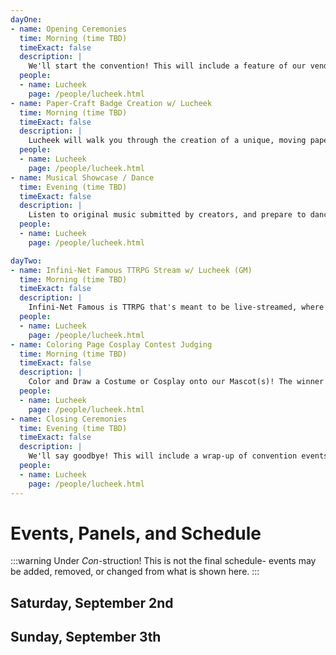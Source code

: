 ```yaml
---
dayOne:
- name: Opening Ceremonies
  time: Morning (time TBD)
  timeExact: false
  description: | 
    We'll start the convention! This will include a feature of our vendors, creators, and panelists, an introduction of the goals and intents of RollyPolly Con, the Competition, as well a distribution of the digital con-book and badge.
  people:
  - name: Lucheek
    page: /people/lucheek.html
- name: Paper-Craft Badge Creation w/ Lucheek
  time: Morning (time TBD)
  timeExact: false
  description: |
    Lucheek will walk you through the creation of a unique, moving papercraft “con badge” project that you can make at home!
  people:
  - name: Lucheek
    page: /people/lucheek.html
- name: Musical Showcase / Dance
  time: Evening (time TBD)
  timeExact: false
  description: |
    Listen to original music submitted by creators, and prepare to dance and get-down!
  people:
  - name: Lucheek
    page: /people/lucheek.html

dayTwo:
- name: Infini-Net Famous TTRPG Stream w/ Lucheek (GM)
  time: Morning (time TBD)
  timeExact: false
  description: |
    Infini-Net Famous is TTRPG that's meant to be live-streamed, where the viewers can make suggestions and demands that effect the game for the players!
  people:
  - name: Lucheek
    page: /people/lucheek.html
- name: Coloring Page Cosplay Contest Judging
  time: Morning (time TBD)
  timeExact: false
  description: |
    Color and Draw a Costume or Cosplay onto our Mascot(s)! The winner will earn points for their Team!
  people:
  - name: Lucheek
    page: /people/lucheek.html
- name: Closing Ceremonies
  time: Evening (time TBD)
  timeExact: false
  description: |
    We'll say goodbye! This will include a wrap-up of convention events, plans and goals for our next event, and the announcement of the Winning Team, and then deciding the theme for the next event!
  people:
  - name: Lucheek
    page: /people/lucheek.html
---
```


# Events, Panels, and Schedule

:::warning Under <em>Con</em>-struction!
This is not the final schedule- events may be added, removed, or changed from what is shown here.
:::

## Saturday, September 2nd
<EventTable :events="$page.frontmatter.dayOne"/>

## Sunday, September 3th
<EventTable :events="$page.frontmatter.dayTwo"/>